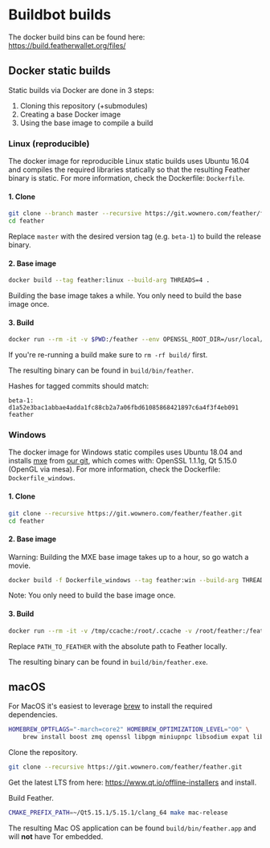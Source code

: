 # Buildbot builds

The docker build bins can be found here: https://build.featherwallet.org/files/

## Docker static builds

Static builds via Docker are done in 3 steps:

1. Cloning this repository (+submodules)
2. Creating a base Docker image
3. Using the base image to compile a build

### Linux (reproducible)

The docker image for reproducible Linux static builds uses Ubuntu 16.04 and compiles the required libraries statically 
so that the resulting Feather binary is static. For more information, check the Dockerfile: `Dockerfile`.

#### 1. Clone

```bash
git clone --branch master --recursive https://git.wownero.com/feather/feather.git
cd feather
```

Replace `master` with the desired version tag (e.g. `beta-1`) to build the release binary.

#### 2. Base image

```bash
docker build --tag feather:linux --build-arg THREADS=4 .
```

Building the base image takes a while. You only need to build the base image once.

#### 3. Build

```bash
docker run --rm -it -v $PWD:/feather --env OPENSSL_ROOT_DIR=/usr/local/openssl/ -w /feather feather:linux sh -c 'TOR="/usr/local/tor/bin/tor" XMRIG="/xmrig/xmrig" make release-static -j4'
```

If you're re-running a build make sure to `rm -rf build/` first.

The resulting binary can be found in `build/bin/feather`.

Hashes for tagged commits should match:

```
beta-1: d1a52e3bac1abbae4adda1fc88cb2a7a06fbd61085868421897c6a4f3f4eb091  feather
```

### Windows

The docker image for Windows static compiles uses Ubuntu 18.04 and installs [mxe](https://mxe.cc) from [our git](https://git.wownero.com/feather/mxe/src/branch/feather-patch), 
which comes with: OpenSSL 1.1.1g, Qt 5.15.0 (OpenGL via mesa). For more information, check the Dockerfile: `Dockerfile_windows`.

#### 1. Clone

```bash
git clone --recursive https://git.wownero.com/feather/feather.git
cd feather
```

#### 2. Base image

Warning: Building the MXE base image takes up to a hour, so go watch a movie.

```bash
docker build -f Dockerfile_windows --tag feather:win --build-arg THREADS=8 .
```

Note: You only need to build the base image once.

#### 3. Build

```bash
docker run --rm -it -v /tmp/ccache:/root/.ccache -v /root/feather:/feather -w /feather feather:win /bin/bash -c 'PATH="/mxe/usr/bin/:$PATH" TOR="/mxe/usr/x86_64-w64-mingw32.static/bin/tor.exe" XMRIG="/xmrig/xmrig.exe" make windows-mxe-release -j8'
```

Replace `PATH_TO_FEATHER` with the absolute path to Feather locally.

The resulting binary can be found in `build/bin/feather.exe`.

## macOS

For MacOS it's easiest to leverage [brew](https://brew.sh) to install the required dependencies. 

```bash
HOMEBREW_OPTFLAGS="-march=core2" HOMEBREW_OPTIMIZATION_LEVEL="O0" \
    brew install boost zmq openssl libpgm miniupnpc libsodium expat libunwind-headers protobuf libgcrypt qrencode ccache cmake pkgconfig git
```

Clone the repository.

```bash
git clone --recursive https://git.wownero.com/feather/feather.git
``` 

Get the latest LTS from here: https://www.qt.io/offline-installers and install.

Build Feather.

```bash
CMAKE_PREFIX_PATH=~/Qt5.15.1/5.15.1/clang_64 make mac-release
```

The resulting Mac OS application can be found `build/bin/feather.app` and will **not** have Tor embedded.